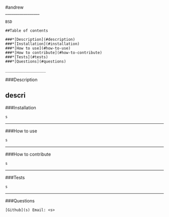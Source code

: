 #andrew   
    _________________

    BSD
     
    ##Table of contents

    ###*[Description](#description)
    ###*[Installation](#installation)
    ###*[How to use](#how-to-use)
    ###*[How to contribute](#how-to-contribute)
    ###*[Tests](#tests)
    ###*[Questions](#questions)

    __________________

###Description 

 descri
-----
 ###Installation

    s
-----
###How to use

    s
-----
###How to contribute

    s
-----
###Tests

    s
-----
###Questions

    [Github](s) Email: <s>